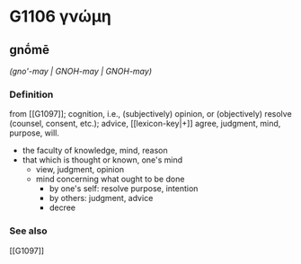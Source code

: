 # G1106 γνώμη

## gnṓmē

_(gno'-may | GNOH-may | GNOH-may)_

### Definition

from [[G1097]]; cognition, i.e., (subjectively) opinion, or (objectively) resolve (counsel, consent, etc.); advice, [[lexicon-key|+]] agree, judgment, mind, purpose, will.

- the faculty of knowledge, mind, reason
- that which is thought or known, one's mind
  - view, judgment, opinion
  - mind concerning what ought to be done
    - by one's self: resolve purpose, intention
    - by others: judgment, advice
    - decree

### See also

[[G1097]]

